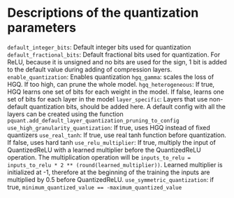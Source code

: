 # Descriptions of the quantization parameters
`default_integer_bits`: Default integer bits used for quantization
`default_fractional_bits`: Default fractional bits used for quantization. For ReLU, because it is unsigned and no bits are used for the sign, 1 bit is added to the default value during adding of compression layers.
`enable_quantization`: Enables quantization
`hgq_gamma`: scales the loss of HGQ. If too high, can prune the whole model.
`hgq_heterogeneous`: If true, HGQ learns one set of bits for each weight in the model. If false, learns one set of bits for each layer in the model
`layer_specific`: Layers that use non-default quantization bits, should be added here. A default config with all the layers can be created using the function `pquant.add_default_layer_quantization_pruning_to_config`
`use_high_granularity_quantization`: If true, uses HGQ instead of fixed quantizers
`use_real_tanh`: If true, use real tanh function before quantization. If false, uses hard tanh
`use_relu_multiplier`: If true, multiply the input of QuantizedReLU with a learned multiplier before the QuantizedReLU operation. The multiplication operation will be `inputs_to_relu = inputs_to_relu * 2 ** (round(learned_multiplier))`. Learned multiplier is initialized at -1, therefore at the beginning of the training the inputs are multiplied by 0.5 before QuantizedReLU.
`use_symmetric_quantization`: if true, `minimum_quantized_value == -maximum_quantized_value`
